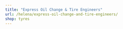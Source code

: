 ```yaml
---
title: "Express Oil Change & Tire Engineers"
url: /helena/express-oil-change-and-tire-engineers/
shop: tyres
---
```

